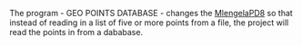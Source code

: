 The program - GEO POINTS DATABASE - changes the [MlengelaPD8]() so that instead of reading in a list of five or more points from a file, the project will read the points in from a dababase. 
